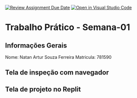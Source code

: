 [![Review Assignment Due Date](https://classroom.github.com/assets/deadline-readme-button-22041afd0340ce965d47ae6ef1cefeee28c7c493a6346c4f15d667ab976d596c.svg)](https://classroom.github.com/a/egWsXDcZ)
[![Open in Visual Studio Code](https://classroom.github.com/assets/open-in-vscode-2e0aaae1b6195c2367325f4f02e2d04e9abb55f0b24a779b69b11b9e10269abc.svg)](https://classroom.github.com/online_ide?assignment_repo_id=18378945&assignment_repo_type=AssignmentRepo)
# Trabalho Prático - Semana-01

## Informações Gerais
Nome: Natan Artur Souza Ferreira
Matricula: 781590

## Tela de inspeção com navegador


## Tela de projeto no Replit

